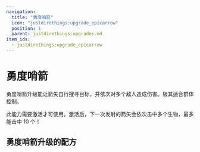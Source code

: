 ```yaml
---
navigation:
  title: "勇度哨箭"
  icon: "justdirethings:upgrade_epicarrow"
  position: 1
  parent: justdirethings:upgrades.md
item_ids:
  - justdirethings:upgrade_epicarrow
---
```


# 勇度哨箭

勇度哨箭升级能让箭矢自行搜寻目标，并依次对多个敌人造成伤害。极其适合群体控制。

此能力需要激活才可使用。激活后，下一次发射的箭矢会依次击中多个生物，最多能击中 10 个！

## 勇度哨箭升级的配方



<Recipe id="justdirethings:upgrade_epicarrow" />

